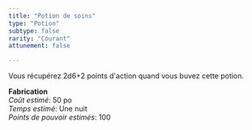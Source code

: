 ```yaml
---
title: "Potion de soins"
type: "Potion"
subtype: false
rarity: "Courant"
attunement: false

---
```

Vous récupérez 2d6+2 points d'action quand vous buvez cette potion.  

**Fabrication**  
*Coût estimé*: 50 po    
*Temps estimé*: Une nuit   
*Points de pouvoir estimés*: 100     
